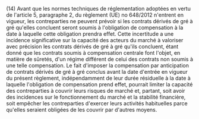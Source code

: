 (14) Avant que les normes techniques de réglementation adoptées en vertu de l'article 5, paragraphe 2, du règlement (UE) no 648/2012 n'entrent en vigueur, les contreparties ne peuvent prévoir si les contrats dérivés de gré à gré qu'elles concluent seront soumis à l'obligation de compensation à la date à laquelle cette obligation prendra effet. Cette incertitude a une incidence significative sur la capacité des acteurs du marché à valoriser avec précision les contrats dérivés de gré à gré qu'ils concluent, étant donné que les contrats soumis à compensation centrale font l'objet, en matière de sûretés, d'un régime différent de celui des contrats non soumis à une telle compensation. Le fait d'imposer la compensation par anticipation de contrats dérivés de gré à gré conclus avant la date d'entrée en vigueur du présent règlement, indépendamment de leur durée résiduelle à la date à laquelle l'obligation de compensation prend effet, pourrait limiter la capacité des contreparties à couvrir leurs risques de marché et, partant, soit avoir des incidences sur le fonctionnement du marché et la stabilité financière, soit empêcher les contreparties d'exercer leurs activités habituelles parce qu'elles seraient obligées de les couvrir par d'autres moyens.